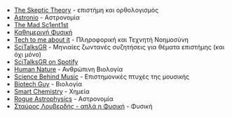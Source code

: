 - [The Skeptic Theory](https://www.youtube.com/channel/UCx-_VqUm2Lj1GJjNBLRUS2Q) - επιστήμη και ορθολογισμός
- [Astronio](https://www.youtube.com/channel/UCYhH65nE2M8rGwMWvAlVu2A) - Αστρονομία
- [The Mad Sc1ent1st](https://www.youtube.com/channel/UCsV_xDVe9DUY7xXq0rezB9g)
- [Καθημερινή Φυσική](https://www.youtube.com/c/%CE%9A%CE%B1%CE%B8%CE%B7%CE%BC%CE%B5%CF%81%CE%B9%CE%BD%CE%AE%CE%A6%CF%85%CF%83%CE%B9%CE%BA%CE%AE)
- [Tech to me about it](https://www.youtube.com/c/TechtomeAboutit) - Πληροφορική και Τεχνητή Νοημοσύνη
- [SciTalksGR](https://www.youtube.com/channel/UCUiXbkWQPwr7CBVJOFktYzg) - Μηνιαίες ζωντανές συζητήσεις για θέματα επιστήμης (και όχι μόνο)
- [SciTalksGR on Spotify](https://open.spotify.com/show/43RABr3QTJPkUPxtYLwnh9)
- [Human Nature](https://www.youtube.com/channel/UC5_cOGjJLcGtAReRVqNctKw) - Ανθρώπινη Βιολογία
- [Science Behind Music](https://www.youtube.com/channel/UCUvn6Rx9RA__wXipJII3h_Q) - Επιστημονικές πτυχές της μουσικής
- [Biotech Guy](https://www.youtube.com/c/BiotechGuyScienceForAll) - Βιολογία
- [Smart Chemistry](https://www.youtube.com/c/SmartChemistry) - Χημεία
- [Rogue Astrophysics](https://www.youtube.com/c/RogueAstrophysics) - Αστρονομία
- [Σταύρος Λουβερδής - απλά η Φυσική](https://www.youtube.com/user/stavros6462) - Φυσική
